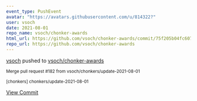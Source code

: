 ```yaml
---
event_type: PushEvent
avatar: "https://avatars.githubusercontent.com/u/814322?"
user: vsoch
date: 2021-08-01
repo_name: vsoch/chonker-awards
html_url: https://github.com/vsoch/chonker-awards/commit/75f205b04fc6073c6137faf9baa48078f12146b4
repo_url: https://github.com/vsoch/chonker-awards
---
```


<a href='https://github.com/vsoch' target='_blank'>vsoch</a> pushed to <a href='https://github.com/vsoch/chonker-awards' target='_blank'>vsoch/chonker-awards</a>

<small>Merge pull request #182 from vsoch/chonkers/update-2021-08-01

[chonkers] chonkers/update-2021-08-01</small>

<a href='https://github.com/vsoch/chonker-awards/commit/75f205b04fc6073c6137faf9baa48078f12146b4' target='_blank'>View Commit</a>